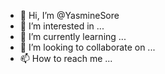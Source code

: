 - 👋 Hi, I’m @YasmineSore
- 👀 I’m interested in ...
- 🌱 I’m currently learning ...
- 💞️ I’m looking to collaborate on ...
- 📫 How to reach me ...

<!---
YasmineSore/YasmineSore is a ✨ special ✨ repository because its `README.md` (this file) appears on your GitHub profile.
You can click the Preview link to take a look at your changes.
--->
